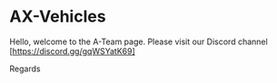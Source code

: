 # AX-Vehicles
Hello, welcome to the A-Team page. Please visit our Discord channel [https://discord.gg/gqWSYatK69]

Regards
